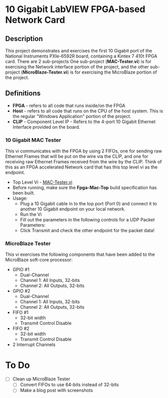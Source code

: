# 10 Gigabit LabVIEW FPGA-based Network Card


## Description
This project demonstrates and exercises the first 10 Gigabit port of the National Instruments PXIe-6592R board, containing a Kintex 7 410t FPGA card.
There are 2 sub-projects
One sub-project (**MAC-Tester.vi**) is for exercising the Network interface portion of the project, and the other sub-project (**MicroBlaze-Tester.vi**) is for exercising the MicroBlaze portion of the project.

## Definitions
* **FPGA** - refers to all code that runs inside/on the FPGA
* **Host** - refers to all code that runs on the CPU of the host system.  This is the regular "Windows Application" portion of the project.
* **CLIP** - Component Level IP - Refers to the 4-port 10 Gigabit Ethernet Interface provided on the board.

### 10 Gigabit MAC Tester
This vi communicates with the FPGA by using 2 FIFOs, one for sending raw Ethernet Frames that will be put on the wire via the CLIP, and one for receiving raw Ethernet Frames received from the wire by the CLIP.  Think of this as an FPGA accelerated Network card that has this top level vi as the endpoint.
* Top Level Vi - [MAC-Tester.vi](https://github.com/JohnStratoudakis/LabVIEW_Fpga/blob/master/07_10_Gigabit_CLIP/Tests/MAC/MAC-Tester.vi)
* Before running, make sure the **Fpga-Mac-Top** build specification has been built.
* Usage:
  * Plug a 10 Gigabit cable in to the top port (Port 0) and connect it to another 10 Gigabit endpoint on your local network.
  * Run the Vi
  * Fill out the parameters in the following controls for a UDP Packet Parameters:
  * Click Transmit and check the other endpoint for the packet data!

### MicroBlaze Tester
This vi exercises the following components that have been added to the MicroBlaze soft-core processor:
* GPIO #1
  * Dual-Channel
  * Channel 1: All Inputs, 32-bits
  * Channel 2: All Outputs, 32-bits
* GPIO #2
  * Dual-Channel
  * Channel 1: All Inputs, 32-bits
  * Channel 2: All Outputs, 32-bits
* FIFO #1
  * 32-bit width
  * Transmit Control Disable
* FIFO #2
  * 32-bit width
  * Transmit Control Disable
* 2 Interrupt Channels

# To Do
- [ ] Clean up MicroBlaze Tester
  - [ ] Convert FIFOs to use 64-bits instead of 32-bits
  - [ ] Make a blog post with screenshots
